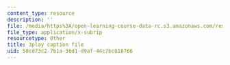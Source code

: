 ```yaml
---
content_type: resource
description: ''
file: /media/https%3A/open-learning-course-data-rc.s3.amazonaws.com/res-3-002-collaborative-design-and-creative-expression-with-arduino-microcontrollers-january-iap-2017/58cd73c27b1a36d1d9af44c7bc818766_XKEJRhypx84.srt
file_type: application/x-subrip
resourcetype: Other
title: 3play caption file
uid: 58cd73c2-7b1a-36d1-d9af-44c7bc818766
---
```

